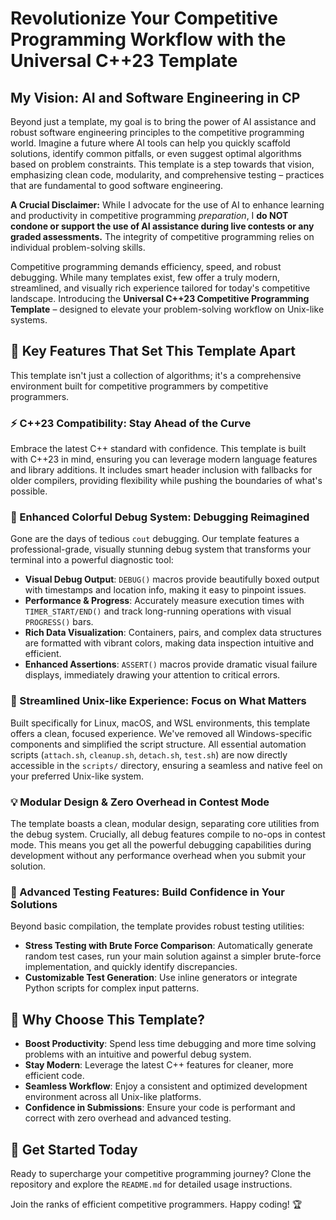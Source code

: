 # Revolutionize Your Competitive Programming Workflow with the Universal C++23 Template

## My Vision: AI and Software Engineering in CP

Beyond just a template, my goal is to bring the power of AI assistance and robust software engineering principles to the competitive programming world. Imagine a future where AI tools can help you quickly scaffold solutions, identify common pitfalls, or even suggest optimal algorithms based on problem constraints. This template is a step towards that vision, emphasizing clean code, modularity, and comprehensive testing – practices that are fundamental to good software engineering.

**A Crucial Disclaimer:** While I advocate for the use of AI to enhance learning and productivity in competitive programming *preparation*, I **do NOT condone or support the use of AI assistance during live contests or any graded assessments.** The integrity of competitive programming relies on individual problem-solving skills.

Competitive programming demands efficiency, speed, and robust debugging. While many templates exist, few offer a truly modern, streamlined, and visually rich experience tailored for today's competitive landscape. Introducing the **Universal C++23 Competitive Programming Template** – designed to elevate your problem-solving workflow on Unix-like systems.

## 🌟 Key Features That Set This Template Apart

This template isn't just a collection of algorithms; it's a comprehensive environment built for competitive programmers by competitive programmers.

### ⚡ C++23 Compatibility: Stay Ahead of the Curve

Embrace the latest C++ standard with confidence. This template is built with C++23 in mind, ensuring you can leverage modern language features and library additions. It includes smart header inclusion with fallbacks for older compilers, providing flexibility while pushing the boundaries of what's possible.

### 🎨 Enhanced Colorful Debug System: Debugging Reimagined

Gone are the days of tedious `cout` debugging. Our template features a professional-grade, visually stunning debug system that transforms your terminal into a powerful diagnostic tool:

* **Visual Debug Output**: `DEBUG()` macros provide beautifully boxed output with timestamps and location info, making it easy to pinpoint issues.
* **Performance & Progress**: Accurately measure execution times with `TIMER_START/END()` and track long-running operations with visual `PROGRESS()` bars.
* **Rich Data Visualization**: Containers, pairs, and complex data structures are formatted with vibrant colors, making data inspection intuitive and efficient.
* **Enhanced Assertions**: `ASSERT()` macros provide dramatic visual failure displays, immediately drawing your attention to critical errors.

### 🚀 Streamlined Unix-like Experience: Focus on What Matters

Built specifically for Linux, macOS, and WSL environments, this template offers a clean, focused experience. We've removed all Windows-specific components and simplified the script structure. All essential automation scripts (`attach.sh`, `cleanup.sh`, `detach.sh`, `test.sh`) are now directly accessible in the `scripts/` directory, ensuring a seamless and native feel on your preferred Unix-like system.

### 💡 Modular Design & Zero Overhead in Contest Mode

The template boasts a clean, modular design, separating core utilities from the debug system. Crucially, all debug features compile to no-ops in contest mode. This means you get all the powerful debugging capabilities during development without any performance overhead when you submit your solution.

### 🧪 Advanced Testing Features: Build Confidence in Your Solutions

Beyond basic compilation, the template provides robust testing utilities:

* **Stress Testing with Brute Force Comparison**: Automatically generate random test cases, run your main solution against a simpler brute-force implementation, and quickly identify discrepancies.
* **Customizable Test Generation**: Use inline generators or integrate Python scripts for complex input patterns.

## 🤔 Why Choose This Template?

* **Boost Productivity**: Spend less time debugging and more time solving problems with an intuitive and powerful debug system.
* **Stay Modern**: Leverage the latest C++ features for cleaner, more efficient code.
* **Seamless Workflow**: Enjoy a consistent and optimized development environment across all Unix-like platforms.
* **Confidence in Submissions**: Ensure your code is performant and correct with zero overhead and advanced testing.

## 🚀 Get Started Today

Ready to supercharge your competitive programming journey? Clone the repository and explore the `README.md` for detailed usage instructions.

Join the ranks of efficient competitive programmers. Happy coding! 🏆
